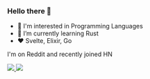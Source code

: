 ### Hello there 👋
- 🔭 I'm interested in Programming Languages
- 🌱 I’m currently learning Rust
- ❤️ Svelte, Elixir, Go


I'm on Reddit and recently joined HN
<div id="badges">
  <a href="https://reddit.com/u/deno_23">
    <img src=https://img.shields.io/reddit/user-karma/combined/deno_23?style=plastic&logo=reddit	plastic
 />
<a href="https://news.ycombinator.com/user?id=zote">
<img src=https://img.shields.io/hackernews/user-karma/zote?style=plastic&logo=hackernews	plastic
 />


<!--
**fundid/fundid** is a ✨ _special_ ✨ repository because its `README.md` (this file) appears on your GitHub profile.

Here are some ideas to get you started:

- 🔭 I’m currently working on ...
- 🌱 I’m currently learning ...
- 👯 I’m looking to collaborate on ...
- 🤔 I’m looking for help with ...
- 💬 Ask me about ...
- 📫 How to reach me: ...
- 😄 Pronouns: ...
- ⚡ Fun fact: ...
-->
